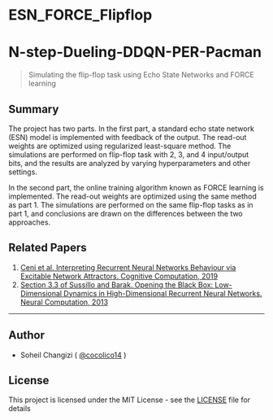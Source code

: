 # ESN_FORCE_Flipflop

# N-step-Dueling-DDQN-PER-Pacman
> Simulating the flip-flop task using Echo State Networks and FORCE learning

## Summary

The project has two parts. In the first part, a standard echo state network (ESN) model is implemented with feedback of the output. The read-out weights are optimized using regularized least-square method. The simulations are performed on flip-flop task with 2, 3, and 4 input/output bits, and the results are analyzed by varying hyperparameters and other settings.

In the second part, the online training algorithm known as FORCE learning is implemented. The read-out weights are optimized using the same method as part 1. The simulations are performed on the same flip-flop tasks as in part 1, and conclusions are drawn on the differences between the two approaches.


## Related Papers


01. [Ceni et al. Interpreting Recurrent Neural Networks Behaviour via Excitable Network Attractors. Cognitive Computation, 2019](https://arxiv.org/pdf/1807.10478.pdf)
02. [Section 3.3 of Sussillo and Barak. Opening the Black Box: Low-Dimensional Dynamics in High-Dimensional Recurrent Neural Networks. Neural Computation, 2013](https://pubmed.ncbi.nlm.nih.gov/23272922/)

<hr />

## Author

  - Soheil Changizi ( [@cocolico14](https://github.com/cocolico14) )


## License

This project is licensed under the MIT License - see the [LICENSE](./LICENSE) file for details



